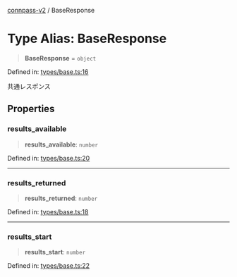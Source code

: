 [connpass-v2](../wiki/globals) / BaseResponse

# Type Alias: BaseResponse

> **BaseResponse** = `object`

Defined in: [types/base.ts:16](https://github.com/ryohidaka/node-connpass/blob/498bb7569eeb752a9c8dac2ec862504840e66957/src/types/base.ts#L16)

共通レスポンス

## Properties

### results\_available

> **results\_available**: `number`

Defined in: [types/base.ts:20](https://github.com/ryohidaka/node-connpass/blob/498bb7569eeb752a9c8dac2ec862504840e66957/src/types/base.ts#L20)

***

### results\_returned

> **results\_returned**: `number`

Defined in: [types/base.ts:18](https://github.com/ryohidaka/node-connpass/blob/498bb7569eeb752a9c8dac2ec862504840e66957/src/types/base.ts#L18)

***

### results\_start

> **results\_start**: `number`

Defined in: [types/base.ts:22](https://github.com/ryohidaka/node-connpass/blob/498bb7569eeb752a9c8dac2ec862504840e66957/src/types/base.ts#L22)
